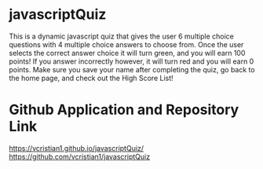 # javascriptQuiz

This is a dynamic javascript quiz that gives the user 6 multiple choice questions with 4 multiple choice answers to choose from. Once the user selects the correct answer choice it will turn green, and you will earn 100 points! If you answer incorrectly however, it will turn red and you will earn 0 points. Make sure you save your name after completing the quiz, go back to the home page, and check out the High Score List!

# Github Application and Repository Link
https://vcristian1.github.io/javascriptQuiz/
https://github.com/vcristian1/javascriptQuiz
